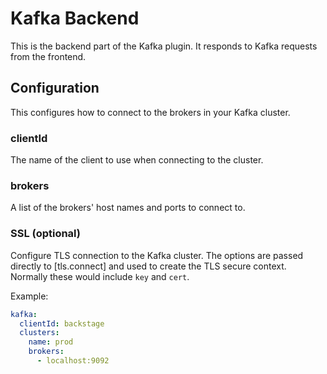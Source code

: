# Kafka Backend

This is the backend part of the Kafka plugin. It responds to Kafka requests from the frontend.

## Configuration

This configures how to connect to the brokers in your Kafka cluster.

### clientId

The name of the client to use when connecting to the cluster.

### brokers

A list of the brokers' host names and ports to connect to.

### SSL (optional)

Configure TLS connection to the Kafka cluster. The options are passed directly to [tls.connect] and used to create the TLS secure context. Normally these would include `key` and `cert`.

Example:

```yaml
kafka:
  clientId: backstage
  clusters:
    name: prod
    brokers:
      - localhost:9092
```
